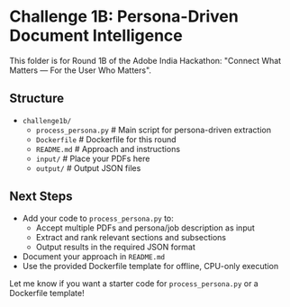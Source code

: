 # Challenge 1B: Persona-Driven Document Intelligence

This folder is for Round 1B of the Adobe India Hackathon: "Connect What Matters — For the User Who Matters".

## Structure
- `challenge1b/`
  - `process_persona.py`  # Main script for persona-driven extraction
  - `Dockerfile`          # Dockerfile for this round
  - `README.md`           # Approach and instructions
  - `input/`              # Place your PDFs here
  - `output/`             # Output JSON files

## Next Steps
- Add your code to `process_persona.py` to:
  - Accept multiple PDFs and persona/job description as input
  - Extract and rank relevant sections and subsections
  - Output results in the required JSON format
- Document your approach in `README.md`
- Use the provided Dockerfile template for offline, CPU-only execution

Let me know if you want a starter code for `process_persona.py` or a Dockerfile template!
